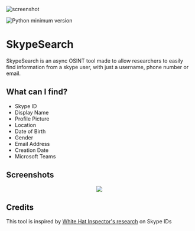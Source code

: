 ![screenshot](https://i.imgur.com/YI1YsS1.png)

![Python minimum version](https://img.shields.io/badge/Python-3.8%2B-brightgreen)

# SkypeSearch
SkypeSearch is an async OSINT tool made to allow researchers to easily find information from a skype user, with just a username, phone number or email.

## What can I find?
- Skype ID
- Display Name
- Profile Picture
- Location
- Date of Birth
- Gender
- Email Address
- Creation Date
- Microsoft Teams

## Screenshots
<p align="center">
  <img src="https://i.imgur.com/Vv7FIha.png">
</p>

## Credits
This tool is inspired by [White Hat Inspector's research](https://whitehatinspector.blogspot.com/2021/03/skype-hidden-osint-goldmine.html) on Skype IDs
